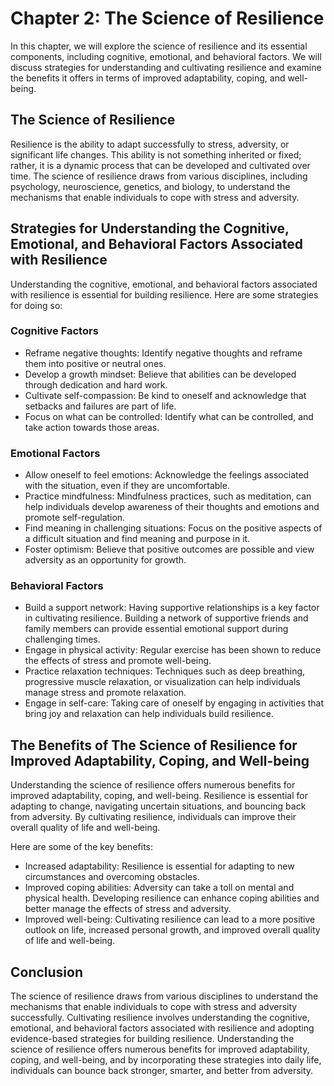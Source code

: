 Chapter 2: The Science of Resilience
====================================

In this chapter, we will explore the science of resilience and its essential components, including cognitive, emotional, and behavioral factors. We will discuss strategies for understanding and cultivating resilience and examine the benefits it offers in terms of improved adaptability, coping, and well-being.

The Science of Resilience
-------------------------

Resilience is the ability to adapt successfully to stress, adversity, or significant life changes. This ability is not something inherited or fixed; rather, it is a dynamic process that can be developed and cultivated over time. The science of resilience draws from various disciplines, including psychology, neuroscience, genetics, and biology, to understand the mechanisms that enable individuals to cope with stress and adversity.

Strategies for Understanding the Cognitive, Emotional, and Behavioral Factors Associated with Resilience
--------------------------------------------------------------------------------------------------------

Understanding the cognitive, emotional, and behavioral factors associated with resilience is essential for building resilience. Here are some strategies for doing so:

### Cognitive Factors

* Reframe negative thoughts: Identify negative thoughts and reframe them into positive or neutral ones.
* Develop a growth mindset: Believe that abilities can be developed through dedication and hard work.
* Cultivate self-compassion: Be kind to oneself and acknowledge that setbacks and failures are part of life.
* Focus on what can be controlled: Identify what can be controlled, and take action towards those areas.

### Emotional Factors

* Allow oneself to feel emotions: Acknowledge the feelings associated with the situation, even if they are uncomfortable.
* Practice mindfulness: Mindfulness practices, such as meditation, can help individuals develop awareness of their thoughts and emotions and promote self-regulation.
* Find meaning in challenging situations: Focus on the positive aspects of a difficult situation and find meaning and purpose in it.
* Foster optimism: Believe that positive outcomes are possible and view adversity as an opportunity for growth.

### Behavioral Factors

* Build a support network: Having supportive relationships is a key factor in cultivating resilience. Building a network of supportive friends and family members can provide essential emotional support during challenging times.
* Engage in physical activity: Regular exercise has been shown to reduce the effects of stress and promote well-being.
* Practice relaxation techniques: Techniques such as deep breathing, progressive muscle relaxation, or visualization can help individuals manage stress and promote relaxation.
* Engage in self-care: Taking care of oneself by engaging in activities that bring joy and relaxation can help individuals build resilience.

The Benefits of The Science of Resilience for Improved Adaptability, Coping, and Well-being
-------------------------------------------------------------------------------------------

Understanding the science of resilience offers numerous benefits for improved adaptability, coping, and well-being. Resilience is essential for adapting to change, navigating uncertain situations, and bouncing back from adversity. By cultivating resilience, individuals can improve their overall quality of life and well-being.

Here are some of the key benefits:

* Increased adaptability: Resilience is essential for adapting to new circumstances and overcoming obstacles.
* Improved coping abilities: Adversity can take a toll on mental and physical health. Developing resilience can enhance coping abilities and better manage the effects of stress and adversity.
* Improved well-being: Cultivating resilience can lead to a more positive outlook on life, increased personal growth, and improved overall quality of life and well-being.

Conclusion
----------

The science of resilience draws from various disciplines to understand the mechanisms that enable individuals to cope with stress and adversity successfully. Cultivating resilience involves understanding the cognitive, emotional, and behavioral factors associated with resilience and adopting evidence-based strategies for building resilience. Understanding the science of resilience offers numerous benefits for improved adaptability, coping, and well-being, and by incorporating these strategies into daily life, individuals can bounce back stronger, smarter, and better from adversity.
